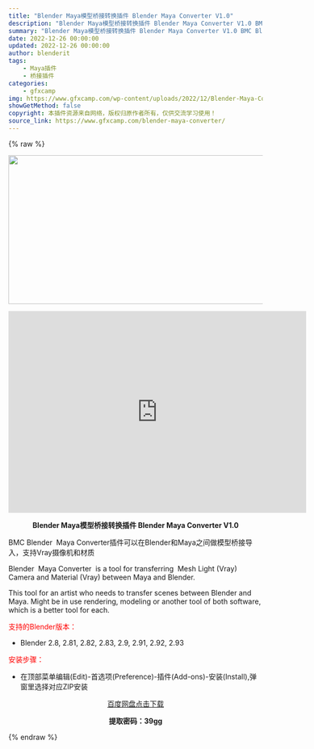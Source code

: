 ```yaml
---
title: "Blender Maya模型桥接转换插件 Blender Maya Converter V1.0"
description: "Blender Maya模型桥接转换插件 Blender Maya Converter V1.0 BMC Blender  Maya Converter插件可以在Blender和Maya之间做模型桥接..."
summary: "Blender Maya模型桥接转换插件 Blender Maya Converter V1.0 BMC Blender  Maya Converter插件可以在Blender和Maya之间做模型桥接..."
date: 2022-12-26 00:00:00
updated: 2022-12-26 00:00:00
author: blenderit
tags: 
    - Maya插件
    - 桥接插件
categories:
    - gfxcamp
img: https://www.gfxcamp.com/wp-content/uploads/2022/12/Blender-Maya-Converter.jpg
showGetMethod: false
copyright: 本插件资源来自网络，版权归原作者所有，仅供交流学习使用！
source_link: https://www.gfxcamp.com/blender-maya-converter/
---
```


{% raw %}
<div><p><img decoding="async" class="aligncenter size-full wp-image-109131" src="https://www.gfxcamp.com/wp-content/uploads/2022/12/Blender-Maya-Converter.jpg" data-src="https://www.gfxcamp.com/wp-content/uploads/2022/12/Blender-Maya-Converter.jpg" alt="" width="590" height="295" data-srcset="https://www.gfxcamp.com/wp-content/uploads/2022/12/Blender-Maya-Converter.jpg 590w, https://www.gfxcamp.com/wp-content/uploads/2022/12/Blender-Maya-Converter-150x75.jpg 150w" data-sizes="(max-width: 590px) 100vw, 590px"></p><p style="text-align: center;"><iframe loading="lazy" src="https://player.youku.com/embed/XNTkzMTQzNjA4MA==" width="590" height="400" frameborder="0" allowfullscreen="allowfullscreen" data-mce-fragment="1"></iframe></p><p style="text-align: center;"><strong>Blender Maya模型桥接转换插件 Blender Maya Converter V1.0</strong></p><p>BMC Blender  Maya Converter插件可以在Blender和Maya之间做模型桥接导入，支持Vray摄像机和材质</p><p>Blender  Maya Converter  is a tool for transferring  Mesh Light (Vray) Camera and Material (Vray) between Maya and Blender.</p><p>This tool for an artist who needs to transfer scenes between Blender and Maya. Might be in use rendering, modeling or another tool of both software, which is a better tool for each.</p><p style="text-align: left;"><span style="color: #ff0000;">支持的Blender版本：</span></p><ul>
<li style="text-align: left;">Blender 2.8, 2.81, 2.82, 2.83, 2.9, 2.91, 2.92, 2.93</li>
</ul><p style="text-align: left;"><span style="color: #ff0000;">安装步骤：</span></p><ul>
<li>在顶部菜单编辑(Edit)-首选项(Preference)-插件(Add-ons)-安装(Install),弹窗里选择对应ZIP安装</li>
</ul><p style="text-align: center;"><a class="maxbutton-3 maxbutton maxbutton-baidu" target="_blank" rel="noopener" href="https://pan.baidu.com/s/1lP5EHbaNxpf66Xbga-WDjQ?pwd=39gg"><span class="mb-text">百度网盘点击下载</span></a></p><p style="text-align: center;"><strong>提取密码：39gg</strong></p></div>
<div style="display: none">gfxcamp</div>
{% endraw %}